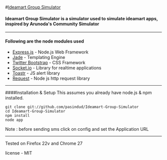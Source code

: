 
#[Ideamart Group Simulator](https://github.com/pasindud/) 

#### Ideamart Group Simulator is a simulator used to simulate ideamart  apps, inspired by Arunoda's Community Simulator

***
#### Following are the node modules used


* [Express.js](http://expressjs.com/) - Node.js Web Framework
* [Jade](http://jade-lang.com/) -  Templating Engine
* [Twitter Bootstrap](http://twitter.github.com/bootstrap/) -  CSS Framework
* [Socket.io](http://socket.io/) - Library for realtime applications
* [Toastr](https://github.com/CodeSeven/toastr) - JS alert library
* [Request](https://github.com/mikeal/request) - Node js http request library

***


####Installation & Setup
This assumes you already have node.js & npm installed.

```
git clone git://github.com/pasindud/Ideamart-Group-Simulator
cd Ideamart-Group-Simulator
npm install
node app
```
Note : before sending sms click on config and set the Application URL


****
Tested on Firefox 22v and Chrome 27

license - MIT